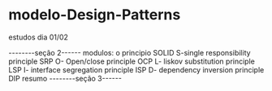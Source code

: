 # modelo-Design-Patterns
 estudos dia 01/02

--------seção 2------
 modulos: o principio SOLID
 S-single responsibility principle SRP
 O- Open/close principle OCP
 L- liskov substitution principle LSP
 I- interface segregation principle ISP
 D- dependency inversion principle DIP
    resumo
--------seção 3------
